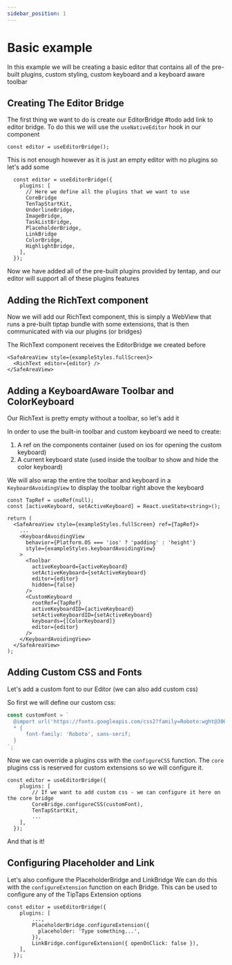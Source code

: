 ```yaml
---
sidebar_position: 1
---
```


# Basic example

In this example we will be creating a basic editor that contains all of the pre-built plugins, custom styling, custom keyboard and a keyboard aware toolbar

## Creating The Editor Bridge

The first thing we want to do is create our EditorBridge #todo add link to editor bridge.
To do this we will use the `useNativeEditor` hook in our component

```tsx
const editor = useEditorBridge();
```

This is not enough however as it is just an empty editor with no plugins so let's add some

```tsx
  const editor = useEditorBridge({
    plugins: [
      // Here we define all the plugins that we want to use
      CoreBridge
      TenTapStartKit,
      UnderlineBridge,
      ImageBridge,
      TaskListBridge,
      PlaceholderBridge,
      LinkBridge
      ColorBridge,
      HighlightBridge,
    ],
  });
```

Now we have added all of the pre-built plugins provided by tentap, and our editor will support all of these plugins features

## Adding the RichText component

Now we will add our RichText component, this is simply a WebView that runs a pre-built tiptap bundle with some extensions, that is then communicated with via our plugins (or bridges)

The RichText component receives the EditorBridge we created before

```tsx
<SafeAreaView style={exampleStyles.fullScreen}>
  <RichText editor={editor} />
</SafeAreaView>
```

## Adding a KeyboardAware Toolbar and ColorKeyboard

Our RichText is pretty empty without a toolbar, so let's add it

In order to use the built-in toolbar and custom keyboard we need to create:

1. A ref on the components container (used on ios for opening the custom keyboard)
2. A current keyboard state (used inside the toolbar to show and hide the color keyboard)

We will also wrap the entire the toolbar and keyboard in a `KeyboardAvoidingView` to display the toolbar right above the keyboard

```tsx
const TapRef = useRef(null);
const [activeKeyboard, setActiveKeyboard] = React.useState<string>();

return (
  <SafeAreaView style={exampleStyles.fullScreen} ref={TapRef}>
    ...
    <KeyboardAvoidingView
      behavior={Platform.OS === 'ios' ? 'padding' : 'height'}
      style={exampleStyles.keyboardAvoidingView}
    >
      <Toolbar
        activeKeyboard={activeKeyboard}
        setActiveKeyboard={setActiveKeyboard}
        editor={editor}
        hidden={false}
      />
      <CustomKeyboard
        rootRef={TapRef}
        activeKeyboardID={activeKeyboard}
        setActiveKeyboardID={setActiveKeyboard}
        keyboards={[ColorKeyboard]}
        editor={editor}
      />
    </KeyboardAvoidingView>
  </SafeAreaView>
);
```

## Adding Custom CSS and Fonts

Let's add a custom font to our Editor (we can also add custom css)

So first we will define our custom css:

```ts
const customFont = `
  @import url('https://fonts.googleapis.com/css2?family=Roboto:wght@300&display=swap');
  * {
      font-family: 'Roboto', sans-serif;
  }
`;
```

Now we can override a plugins css with the `configureCSS` function. The `core` plugins css is reserved for custom extensions
so we will configure it.

```tsx
const editor = useEditorBridge({
    plugins: [
        // If we want to add custom css - we can configure it here on the core bridge
        CoreBridge.configureCSS(customFont),
        TenTapStartKit,
        ...
    ],
  });
```

And that is it!

## Configuring Placeholder and Link

Let's also configure the PlaceholderBridge and LinkBridge
We can do this with the `configureExtension` function on each Bridge. This can be used to configure any of the TipTaps Extension options

```tsx
const editor = useEditorBridge({
    plugins: [
        ...,
        PlaceholderBridge.configureExtension({
          placeholder: 'Type something...',
        }),
        LinkBridge.configureExtension({ openOnClick: false }),
    ],
  });
```

